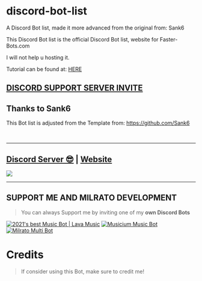 # discord-bot-list
A Discord Bot list, made it more advanced from the original from: Sank6

This Discord Bot list is the official Discord Bot list, website for Faster-Bots.com

I will not help u hosting it.

Tutorial can be found at: [HERE](https://github.com/Sank6/Discord-Bot-List/wiki/Setup-Information)

## [**DISCORD SUPPORT SERVER INVITE**](https://support.milrato.eu)

## Thanks to Sank6

This Bot list is adjusted from the Template from: https://github.com/Sank6

<br/>
  
***

## [Discord Server 😎](https://discord.gg/milrato) | [Website](https://milrato.dev)
<a href="https://discord.gg/milrato"><img src="https://discord.com/api/guilds/773668217163218944/widget.png?style=banner2"></a>

***

## SUPPORT ME AND MILRATO DEVELOPMENT

> You can always Support me by inviting one of my **own Discord Bots**

[![2021's best Music Bot | Lava Music](https://cdn.discordapp.com/attachments/748533465972080670/817088638780440579/test3.png)](https://lava.milrato.dev)
[![Musicium Music Bot](https://cdn.discordapp.com/attachments/742446682381221938/770055673965707264/test1.png)](https://musicium.musicium.dev)
[![Milrato Multi Bot](https://cdn.discordapp.com/attachments/742446682381221938/770056826724679680/test1.png)](https://milrato.milrato.dev)

# Credits

> If consider using this Bot, make sure to credit me!

